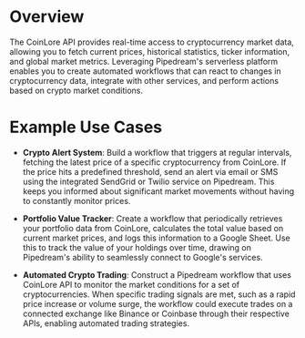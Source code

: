 # Overview

The CoinLore API provides real-time access to cryptocurrency market data, allowing you to fetch current prices, historical statistics, ticker information, and global market metrics. Leveraging Pipedream's serverless platform enables you to create automated workflows that can react to changes in cryptocurrency data, integrate with other services, and perform actions based on crypto market conditions.

# Example Use Cases

- **Crypto Alert System**: Build a workflow that triggers at regular intervals, fetching the latest price of a specific cryptocurrency from CoinLore. If the price hits a predefined threshold, send an alert via email or SMS using the integrated SendGrid or Twilio service on Pipedream. This keeps you informed about significant market movements without having to constantly monitor prices.

- **Portfolio Value Tracker**: Create a workflow that periodically retrieves your portfolio data from CoinLore, calculates the total value based on current market prices, and logs this information to a Google Sheet. Use this to track the value of your holdings over time, drawing on Pipedream's ability to seamlessly connect to Google's services.

- **Automated Crypto Trading**: Construct a Pipedream workflow that uses CoinLore API to monitor the market conditions for a set of cryptocurrencies. When specific trading signals are met, such as a rapid price increase or volume surge, the workflow could execute trades on a connected exchange like Binance or Coinbase through their respective APIs, enabling automated trading strategies.
